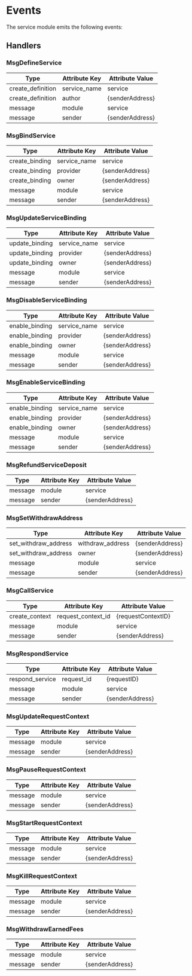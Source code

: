 <!--
order: 3
-->

# Events

The service module emits the following events:

## Handlers

### MsgDefineService

| Type              | Attribute Key          | Attribute Value |
| ----------------- | ---------------------- | --------------- |
| create_definition | service_name           | service         |
| create_definition | author                 | {senderAddress} |
| message           | module                 | service         |
| message           | sender                 | {senderAddress} |

### MsgBindService

| Type    | Attribute Key | Attribute Value |
| ------- | ------------- | --------------- |
| create_binding | service_name        | service         |
| create_binding | provider        | {senderAddress} |
| create_binding | owner        | {senderAddress} |
| message | module        | service         |
| message | sender        | {senderAddress} |

### MsgUpdateServiceBinding

| Type    | Attribute Key | Attribute Value |
| ------- | ------------- | --------------- |
| update_binding | service_name        | service         |
| update_binding | provider        | {senderAddress} |
| update_binding | owner        | {senderAddress} |
| message | module        | service         |
| message | sender        | {senderAddress} |

### MsgDisableServiceBinding

| Type    | Attribute Key | Attribute Value |
| ------- | ------------- | --------------- |
| enable_binding | service_name        | service         |
| enable_binding | provider        | {senderAddress} |
| enable_binding | owner        | {senderAddress} |
| message | module        | service         |
| message | sender        | {senderAddress} |

### MsgEnableServiceBinding

| Type    | Attribute Key | Attribute Value |
| ------- | ------------- | --------------- |
| enable_binding | service_name        | service         |
| enable_binding | provider        | {senderAddress} |
| enable_binding | owner        | {senderAddress} |
| message | module        | service         |
| message | sender        | {senderAddress} |

### MsgRefundServiceDeposit

| Type    | Attribute Key | Attribute Value |
| ------- | ------------- | --------------- |
| message | module        | service         |
| message | sender        | {senderAddress} |

### MsgSetWithdrawAddress

| Type    | Attribute Key | Attribute Value |
| ------- | ------------- | --------------- |
| set_withdraw_address | withdraw_address        | {senderAddress} |
| set_withdraw_address | owner        | {senderAddress} |
| message | module        | service         |
| message | sender        | {senderAddress} |

### MsgCallService

| Type           | Attribute Key      | Attribute Value    |
| -------------- | ------------------ | ------------------ |
| create_context | request_context_id | {requestContextID} |
| message        | module             | service            |
| message        | sender             | {senderAddress}    |

### MsgRespondService

| Type            | Attribute Key | Attribute Value |
| --------------- | ------------- | --------------- |
| respond_service | request_id    | {requestID}     |
| message         | module        | service         |
| message         | sender        | {senderAddress} |

### MsgUpdateRequestContext

| Type    | Attribute Key | Attribute Value |
| ------- | ------------- | --------------- |
| message | module        | service         |
| message | sender        | {senderAddress} |

### MsgPauseRequestContext

| Type    | Attribute Key | Attribute Value |
| ------- | ------------- | --------------- |
| message | module        | service         |
| message | sender        | {senderAddress} |

### MsgStartRequestContext

| Type    | Attribute Key | Attribute Value |
| ------- | ------------- | --------------- |
| message | module        | service         |
| message | sender        | {senderAddress} |

### MsgKillRequestContext

| Type    | Attribute Key | Attribute Value |
| ------- | ------------- | --------------- |
| message | module        | service         |
| message | sender        | {senderAddress} |

### MsgWithdrawEarnedFees

| Type    | Attribute Key | Attribute Value |
| ------- | ------------- | --------------- |
| message | module        | service         |
| message | sender        | {senderAddress} |

